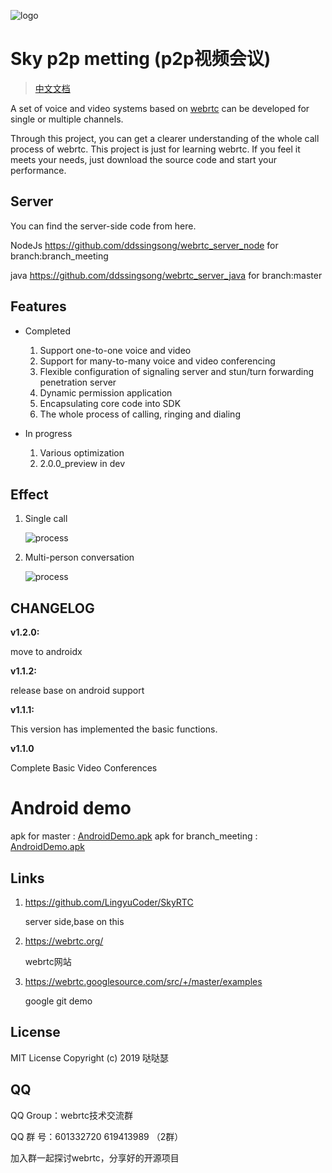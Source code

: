 ![logo](art/logo1.png)

# Sky p2p metting (p2p视频会议)

> [中文文档](<https://github.com/ddssingsong/webrtc_android/blob/master/README-zh.md>)



A set of voice and video systems based on  [webrtc](https://webrtc.googlesource.com/) can be developed for single or multiple channels.



Through this project, you can get a clearer understanding of the whole call process of webrtc. This project is just for learning webrtc. If you feel it meets your needs, just download the source code and start your performance.



## Server 

You can find the server-side code from here. 

NodeJs    https://github.com/ddssingsong/webrtc_server_node   for branch:branch_meeting

java      https://github.com/ddssingsong/webrtc_server_java         for branch:master



## Features

- Completed
  1. Support one-to-one voice and video
  2. Support for many-to-many voice and video conferencing
  3. Flexible configuration of signaling server and stun/turn forwarding penetration server
  4. Dynamic permission application
  5. Encapsulating core code into SDK
  6. The whole process of calling, ringing and dialing

- In progress
  1. Various optimization
  2. 2.0.0_preview in dev



## Effect

1. Single call

   ![process](art/image3.png)



2. Multi-person conversation

   ![process](art/image5.jpg)





## CHANGELOG

**v1.2.0:** 

 move to androidx

**v1.1.2:**   

release base on android support

**v1.1.1:**   

This version has implemented the basic functions.

**v1.1.0**  

Complete Basic Video Conferences


# Android demo

apk for master : [AndroidDemo.apk](app/release/app-release.apk)
apk for branch_meeting : [AndroidDemo.apk](https://github.com/ddssingsong/webrtc_android/blob/branch_meeting/app/release/app-release.apk)



## Links

1. https://github.com/LingyuCoder/SkyRTC

   server side,base on this

2. https://webrtc.org/

   webrtc网站

3. https://webrtc.googlesource.com/src/+/master/examples

   google git demo

   

## License

MIT License 
Copyright (c) 2019 哒哒瑟 



## QQ

QQ Group：webrtc技术交流群

QQ 群   号：601332720
            619413989  （2群）


加入群一起探讨webrtc，分享好的开源项目







